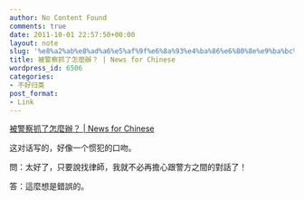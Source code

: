 ```yaml
---
author: No Content Found
comments: true
date: 2011-10-01 22:57:50+00:00
layout: note
slug: '%e8%a2%ab%e8%ad%a6%e5%af%9f%e6%8a%93%e4%ba%86%e6%80%8e%e9%ba%bc%e8%be%a6%ef%bc%9f-news-for-chinese'
title: 被警察抓了怎麼辦？ | News for Chinese
wordpress_id: 6506
categories:
- 不好归类
post_format:
- Link
---
```


[被警察抓了怎麼辦？ | News for Chinese](http://newsforchinese.com/laozhong/police/#.ToeSoZ9P)

这对话写的，好像一个惯犯的口吻。





問：太好了，只要說找律師，我就不必再擔心跟警方之間的對話了！





答：這麼想是錯誤的。
